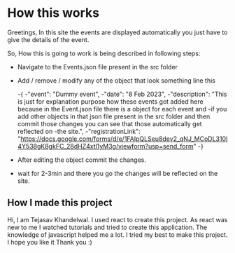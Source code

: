 # How this works

Greetings,
In this site the events are displayed automatically you just have to give the details of the event.

So, How this is going to work is being described in following steps:

- Navigate to the Events.json file present in the src folder
- Add / remove / modify any of the object that look something line this

    -{
        -"event": "Dummy event",
        -"date": "8 Feb 2023",
        -"description": "This is just for explanation purpose how these events got added here because in the Event.json file there is a object for each event and           -if you add other objects in that json file present in the src folder and then commit those changes you can see that those automatically get reflected on          -the site.",
        -"registrationLink": "https://docs.google.com/forms/d/e/1FAIpQLSeu8dev2_qNJ_MCoDL310I4Y538gK8gkFC_28dHZ4xtl1yM3g/viewform?usp=send_form"
    -}

- After editing the object commit the changes.
- wait for 2-3min and there you go the changes will be reflected on the site.


## How I made this project
Hi, I am Tejasav Khandelwal. I used react to create this project. As react was new to me I watched tutorials and tried to create this application. The knowledge of javascript helped me a lot. I tried my best to make this project. I hope you like it
Thank you :)
